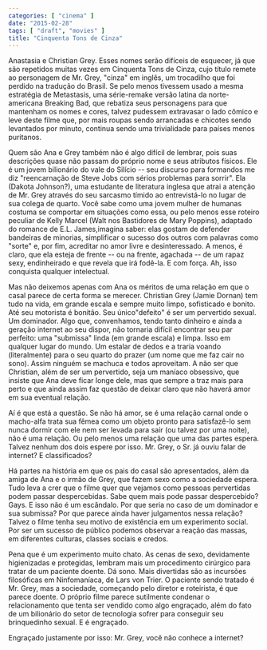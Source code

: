 ```yaml
---
categories: [ "cinema" ]
date: "2015-02-28"
tags: [ "draft", "movies" ]
title: "Cinquenta Tons de Cinza"
---
```

Anastasia e Christian Grey. Esses nomes serão difíceis de esquecer, já
que são repetidos muitas vezes em Cinquenta Tons de Cinza, cujo título
remete ao personagem de Mr. Grey, "cinza" em inglês, um trocadilho
que foi perdido na tradução do Brasil. Se pelo menos tivessem usado
a mesma estratégia de Metastasis, uma série-remake versão latina da
norte-americana Breaking Bad, que rebatiza seus personagens para que
mantenham os nomes e cores, talvez pudessem extravasar o lado cômico e
leve deste filme que, por mais roupas sendo arrancadas e chicotes sendo
levantados por minuto, continua sendo uma trivialidade para países
menos puritanos.

Quem são Ana e Grey também não é algo difícil de lembrar, pois
suas descrições quase não passam do próprio nome e seus atributos
físicos. Ele é um jovem bilionário do vale do Silício -- seu discurso
para formandos me diz "reencarnação de Steve Jobs com sérios problemas
para sorrir". Ela (Dakota Johnson?), uma estudante de literatura inglesa
que atrai a atenção de Mr. Grey através do seu sarcasmo tímido ao
entrevistá-lo no lugar de sua colega de quarto. Você sabe como uma
jovem mulher de humanas costuma se comportar em situações como essa,
ou pelo menos esse roteiro peculiar de Kelly Marcel (Walt nos Bastidores
de Mary Poppins), adaptado do romance de E.L. James,imagina saber:
elas gostam de defender bandeiras de minorias, simplificar o sucesso
dos outros com palavras como "sorte" e, por fim, acreditar no amor
livre e desinteressado. A menos, é claro, que ela esteja de frente --
ou na frente, agachada -- de um rapaz sexy, endinheirado e que revela
que irá fodê-la. E com força. Ah, isso conquista qualquer intelectual.

Mas não deixemos apenas com Ana os méritos de uma relação em que o
casal parece de certa forma se merecer. Christian Grey (Jamie Dornan)
tem tudo na vida, em grande escala e sempre muito limpo, sofisticado e
bonito. Até seu motorista é bonitão. Seu único"defeito" é ser um
pervertido sexual. Um dominador. Algo que, convenhamos, tendo tanto
dinheiro e ainda a geração internet ao seu dispor, não tornaria
difícil encontrar seu par perfeito: uma "submissa" linda (em grande
escala) e limpa. Isso em qualquer lugar do mundo. Um estalar de dedos e
a traria voando (literalmente) para o seu quarto do prazer (um nome que
me faz cair no sono). Assim ninguém se machuca e todos aproveitam. A
não ser que Christian, além de ser um pervertido, seja um maníaco
obsessivo, que insiste que Ana deve ficar longe dele, mas que sempre a
traz mais para perto e que ainda assim faz questão de deixar claro que
não haverá amor em sua eventual relação.

Aí é que está a questão. Se não há amor, se é uma relação
carnal onde o macho-alfa trata sua fêmea como um objeto pronto para
satisfazê-lo sem nunca dormir com ele nem ser levada para sair (ou talvez
por uma noite), não é uma relação. Ou pelo menos uma relação que
uma das partes espera. Talvez nenhum dos dois espere por isso. Mr. Grey,
o Sr. já ouviu falar de internet? E classificados?

Há partes na história em que os pais do casal são apresentados, além
da amiga de Ana e o irmão de Grey, que fazem sexo como a sociedade
espera. Tudo leva a crer que o filme quer que vejamos como pessoas
pervertidas podem passar despercebidas. Sabe quem mais pode passar
despercebido? Gays. E isso não é um escândalo. Por que seria no caso
de um dominador e sua submissa? Por que parece ainda haver julgamentos
nessa relação? Talvez o filme tenha seu motivo de existência em um
experimento social. Por ser um sucesso de público podemos observar a
reação das massas, em diferentes culturas, classes sociais e credos.

Pena que é um experimento muito chato. As cenas de sexo, devidamente
higienizadas e protegidas, lembram mais um procedimento cirúrgico
para tratar de um paciente doente. Dá sono. Mais divertidas são as
incursões filosóficas em Ninfomaníaca, de Lars von Trier. O paciente
sendo tratado é Mr. Grey, mas a sociedade, começando pelo diretor e
roteirista, é que parece doente. O próprio filme parece sutilmente
condenar o relacionamento que tenta ser vendido como algo engraçado,
além do fato de um bilionário do setor de tecnologia sofrer para
conseguir seu brinquedinho sexual. E é engraçado.

Engraçado justamente por isso: Mr. Grey, você não conhece a internet?
